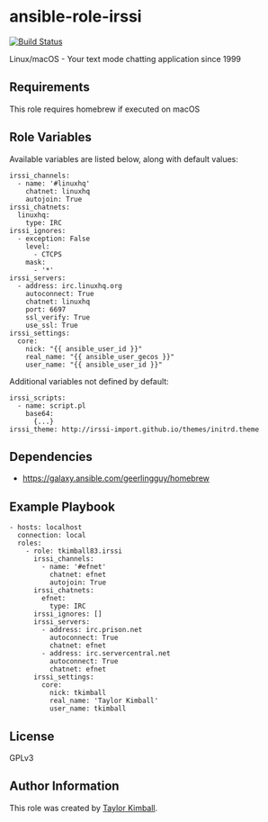 # ansible-role-irssi

[![Build Status](https://travis-ci.org/tkimball83/ansible-role-irssi.svg?branch=master)](https://travis-ci.org/tkimball83/ansible-role-irssi)

Linux/macOS - Your text mode chatting application since 1999

## Requirements

This role requires homebrew if executed on macOS

## Role Variables

Available variables are listed below, along with default values:

    irssi_channels:
      - name: '#linuxhq'
        chatnet: linuxhq
        autojoin: True
    irssi_chatnets:
      linuxhq:
        type: IRC
    irssi_ignores:
      - exception: False
        level:
          - CTCPS
        mask:
          - '*'
    irssi_servers:
      - address: irc.linuxhq.org
        autoconnect: True
        chatnet: linuxhq
        port: 6697
        ssl_verify: True
        use_ssl: True
    irssi_settings:
      core:
        nick: "{{ ansible_user_id }}"
        real_name: "{{ ansible_user_gecos }}"
        user_name: "{{ ansible_user_id }}"

Additional variables not defined by default:

    irssi_scripts:
      - name: script.pl
        base64:
          {...}
    irssi_theme: http://irssi-import.github.io/themes/initrd.theme

## Dependencies

  * https://galaxy.ansible.com/geerlingguy/homebrew

## Example Playbook

    - hosts: localhost
      connection: local
      roles:
        - role: tkimball83.irssi
          irssi_channels:
            - name: '#efnet'
              chatnet: efnet
              autojoin: True
          irssi_chatnets:
            efnet:
              type: IRC
          irssi_ignores: []
          irssi_servers:
            - address: irc.prison.net
              autoconnect: True
              chatnet: efnet
            - address: irc.servercentral.net
              autoconnect: True
              chatnet: efnet
          irssi_settings:
            core:
              nick: tkimball
              real_name: 'Taylor Kimball'
              user_name: tkimball

## License

GPLv3

## Author Information

This role was created by [Taylor Kimball](http://www.linuxhq.org).
